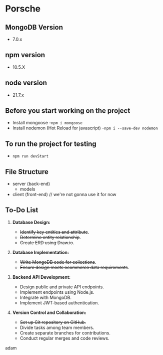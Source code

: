 # Porsche

## MongoDB Version
- 7.0.x
## npm version
- 10.5.X
## node version
- 21.7.x
## Before you start working on the project 
- Install mongoose
   -```npm i mongoose```
- Install nodemon (Hot Reload for javascript)
   -```npm i --save-dev nodemon```
## To run the project for testing
- ```npm run devStart```
## File Structure
- server (back-end)
  - models
- client (front-end) // we're not gonna use it for now

## To-Do List

1. **Database Design:**
   - ~~Identify key entities and attribute~~.
   - ~~Determine entity relationship~~.
   - ~~Create ERD using Draw.io~~.

2. **Database Implementation:**
   - ~~Write MongoDB code for collections~~.
   - ~~Ensure design meets ecommerce data requirements~~.

3. **Backend API Development:**
   - Design public and private API endpoints.
   - Implement endpoints using Node.js.
   - Integrate with MongoDB.
   - Implement JWT-based authentication.

4. **Version Control and Collaboration:**
   - ~~Set up Git repository on GitHub.~~
   - Divide tasks among team members.
   - Create separate branches for contributions.
   - Conduct regular merges and code reviews.

adam